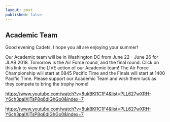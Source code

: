 ```yaml
---
layout: post
published: false
---
```

## Academic Team


Good evening Cadets,
I hope you all are enjoying your summer! 

Our Academic team will be in Washington DC from June 22 - June 26 for JLAB 2018. Tomorrow is the Air Force round, and the final round. Click on this link to view the LIVE action of our Academic team! 
The Air Force Championship will start at 0845 Pacific Time and the Finals will start at 1400 Pacific Time.  Please support our Academic Team and wish them luck as they compete to bring the trophy home!

https://www.youtube.com/watch?v=8ukBKl1C1F4&list=PLL627wXRH-Y6ch3paIXjTsP8q6dIGhGo0&index=7

https://www.youtube.com/watch?v=8ukBKl1C1F4&list=PLL627wXRH-Y6ch3paIXjTsP8q6dIGhGo0&index=7

